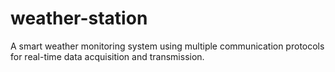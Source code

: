 # weather-station
A smart weather monitoring system using multiple communication protocols for real-time data acquisition and transmission.
